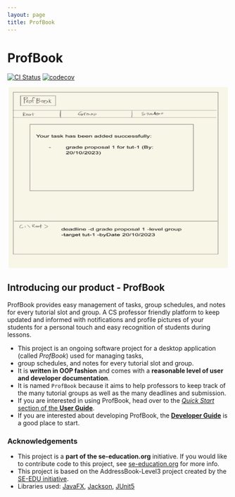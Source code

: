 ```yaml
---
layout: page
title: ProfBook
---
```


# ProfBook

[![CI Status](https://github.com/AY2324S1-CS2103T-W15-2/tp/actions/workflows/gradle.yml/badge.svg)](https://github.com/AY2324S1-CS2103T-W15-2/tp/actions)
[![codecov](https://codecov.io/gh/AY2324S1-CS2103T-W15-2/tp/branch/master/graph/badge.svg)](https://codecov.io/gh/AY2324S1-CS2103T-W15-2/tp)

![Ui](images/Ui.png)

## Introducing our product - ProfBook
ProfBook provides easy management of tasks, group schedules, and notes for every tutorial slot and group. A CS professor
friendly platform to keep updated and informed with notifications and profile pictures of your students for a personal
touch and easy recognition of students during lessons.

* This project is an ongoing software project for a desktop application (called _ProfBook_) used for managing tasks,
* group schedules, and notes for every tutorial slot and group.
* It is **written in OOP fashion** and comes with a **reasonable level of user and developer documentation**.
* It is named `ProfBook` because it aims to help professors to keep track of the many tutorial groups as well as the
  many deadlines and submission.
* If you are interested in using ProfBook, head over to the [_Quick Start_ section of the **User Guide**](UserGuide.html#quick-start).
* If you are interested about developing ProfBook, the [**Developer Guide**](DeveloperGuide.html) is a good place to start.


### Acknowledgements
* This project is a **part of the se-education.org** initiative. If you would like to contribute code to this project, see [se-education.org](https://se-education.org#https://se-education.org/#contributing) for more info.
* This project is based on the AddressBook-Level3 project created by the [SE-EDU initiative](https://se-education.org).
* Libraries used: [JavaFX](https://openjfx.io/), [Jackson](https://github.com/FasterXML/jackson), [JUnit5](https://github.com/junit-team/junit5)

